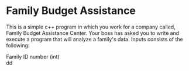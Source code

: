 # Family Budget Assistance
This is a simple c++ program in which you work for a company called, Family Budget Assistance Center. Your boss has asked you to write and execute a program that will analyze a family's data. Inputs consists of the following: 

Family ID number (int)  
dd
